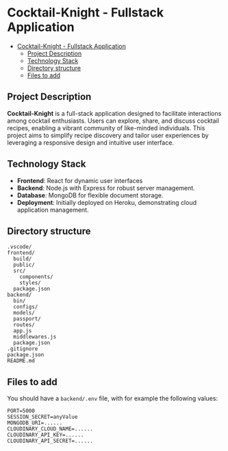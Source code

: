 # Cocktail-Knight - Fullstack Application

- [Cocktail-Knight - Fullstack Application](#cocktail-knight---fullstack-application)
  - [Project Description](#project-description)
  - [Technology Stack](#technology-stack)
  - [Directory structure](#directory-structure)
  - [Files to add](#files-to-add)

## Project Description

**Cocktail-Knight** is a full-stack application designed to facilitate interactions among cocktail enthusiasts. Users can explore, share, and discuss cocktail recipes, enabling a vibrant community of like-minded individuals. This project aims to simplify recipe discovery and tailor user experiences by leveraging a responsive design and intuitive user interface.

## Technology Stack

- **Frontend**: React for dynamic user interfaces
- **Backend**: Node.js with Express for robust server management.
- **Database**: MongoDB for flexible document storage.
- **Deployment**: Initially deployed on Heroku, demonstrating cloud application management.

## Directory structure

```
.vscode/
frontend/
  build/
  public/
  src/
    components/
    styles/
  package.json
backend/
  bin/
  configs/
  models/
  passport/
  routes/
  app.js
  middlewares.js
  package.json
.gitignore
package.json
README.md
```

## Files to add

You should have a `backend/.env` file, with for example the following values:

```
PORT=5000
SESSION_SECRET=anyValue
MONGODB_URI=......
CLOUDINARY_CLOUD_NAME=......
CLOUDINARY_API_KEY=......
CLOUDINARY_API_SECRET=......
```
